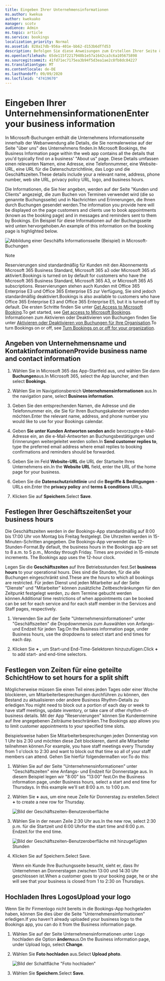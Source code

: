 ```yaml
---
title: Eingeben Ihrer Unternehmensinformationen
ms.author: kwekua
author: kwekuako
manager: scotv
audience: Admin
ms.topic: article
ms.service: bookings
localization_priority: Normal
ms.assetid: 828a17db-956a-401e-bb62-d153b6dffd53
description: Befolgen Sie diese Anweisungen zum Erstellen Ihrer Seite über uns, einschließlich Firmenname, Adresse, Telefonnummer, Website-URL, Logo und Geschäftszeiten in Microsoft-Buchungen.
ms.openlocfilehash: 65de115f2217948b1e57a1642ca3c6a105675898
ms.sourcegitcommit: 41fd71ec7175ea3b94f5d3ea1ae2c8fb8dc84227
ms.translationtype: MT
ms.contentlocale: de-DE
ms.lasthandoff: 09/09/2020
ms.locfileid: "47419670"
---
```

# <a name="enter-your-business-information"></a><span data-ttu-id="f8629-103">Eingeben Ihrer Unternehmensinformationen</span><span class="sxs-lookup"><span data-stu-id="f8629-103">Enter your business information</span></span>

<span data-ttu-id="f8629-104">In Microsoft-Buchungen enthält die Unternehmens Informationsseite innerhalb der Webanwendung alle Details, die Sie normalerweise auf der Seite "über uns" des Unternehmens finden.</span><span class="sxs-lookup"><span data-stu-id="f8629-104">In Microsoft Bookings, the Business Information page within the web app contains all the details that you'd typically find on a business' "About us" page.</span></span> <span data-ttu-id="f8629-105">Diese Details umfassen einen relevanten Namen, eine Adresse, eine Telefonnummer, eine Website-URL, eine URL für die Datenschutzrichtlinie, das Logo und die Geschäftszeiten.</span><span class="sxs-lookup"><span data-stu-id="f8629-105">These details include your a relevant name, address, phone number, web site URL, privacy policy URL, logo, and business hours.</span></span>

<span data-ttu-id="f8629-106">Die Informationen, die Sie hier angeben, werden auf der Seite "Kunden und Clients" angezeigt, die zum Buchen von Terminen verwendet wird (die so genannte Buchungsseite) und in Nachrichten und Erinnerungen, die Ihnen durch Buchungen gesendet werden.</span><span class="sxs-lookup"><span data-stu-id="f8629-106">The information you provide here will be displayed on the page customers and clients use to book appointments (known as the booking page) and in messages and reminders sent to them by Bookings.</span></span> <span data-ttu-id="f8629-107">Ein Beispiel für diese Informationen auf der Buchungsseite wird unten hervorgehoben.</span><span class="sxs-lookup"><span data-stu-id="f8629-107">An example of this information on the booking page is highlighted below.</span></span>

   ![Abbildung einer Geschäfts Informationsseite (Beispiel) in Microsoft-Buchungen](../media/bookings-business-info.png)

> [!NOTE]
> <span data-ttu-id="f8629-109">Reservierungen sind standardmäßig für Kunden mit den Abonnements Microsoft 365 Business Standard, Microsoft 365 a3 oder Microsoft 365 a5 aktiviert.</span><span class="sxs-lookup"><span data-stu-id="f8629-109">Bookings is turned on by default for customers who have the Microsoft 365 Business Standard, Microsoft 365 A3, or Microsoft 365 A5 subscriptions.</span></span> <span data-ttu-id="f8629-110">Reservierungen stehen auch Kunden mit Office 365 Enterprise E3 und Office 365 Enterprise E5 zur Verfügung, Sie sind jedoch standardmäßig deaktiviert.</span><span class="sxs-lookup"><span data-stu-id="f8629-110">Bookings is also available to customers who have Office 365 Enterprise E3 and Office 365 Enterprise E5, but it is turned off by default.</span></span> <span data-ttu-id="f8629-111">Die ersten Schritte finden Sie unter [Get Access to Microsoft Booking](get-access.md).</span><span class="sxs-lookup"><span data-stu-id="f8629-111">To get started, see [Get access to Microsoft Bookings](get-access.md).</span></span> <span data-ttu-id="f8629-112">Informationen zum Aktivieren oder Deaktivieren von Buchungen finden Sie unter [Aktivieren oder Deaktivieren von Buchungen für Ihre Organisation](turn-bookings-on-or-off.md).</span><span class="sxs-lookup"><span data-stu-id="f8629-112">To turn Bookings on or off, see [Turn Bookings on or off for your organization](turn-bookings-on-or-off.md).</span></span>

## <a name="provide-business-name-and-contact-information"></a><span data-ttu-id="f8629-113">Angeben von Unternehmensname und Kontaktinformationen</span><span class="sxs-lookup"><span data-stu-id="f8629-113">Provide business name and contact information</span></span>

1. <span data-ttu-id="f8629-114">Wählen Sie in Microsoft 365 das App-Startfeld aus, und wählen Sie dann **Buchungen**aus.</span><span class="sxs-lookup"><span data-stu-id="f8629-114">In Microsoft 365, select the App launcher, and then select **Bookings**.</span></span>

1. <span data-ttu-id="f8629-115">Wählen Sie im Navigationsbereich **Unternehmensinformationen** aus.</span><span class="sxs-lookup"><span data-stu-id="f8629-115">In the navigation pane, select **Business information**.</span></span>

1. <span data-ttu-id="f8629-116">Geben Sie den entsprechenden Namen, die Adresse und die Telefonnummer ein, die Sie für Ihren Buchungskalender verwenden möchten.</span><span class="sxs-lookup"><span data-stu-id="f8629-116">Enter the relevant name, address, and phone number you would like to use for your Bookings calendar.</span></span>

1. <span data-ttu-id="f8629-117">Geben **Sie unter Kunden Antworten senden an**die bevorzugte e-Mail-Adresse ein, an die e-Mail-Antworten an Buchungsbestätigungen und Erinnerungen weitergeleitet werden sollen.</span><span class="sxs-lookup"><span data-stu-id="f8629-117">In **Send customer replies to**, type the preferred email address where email replies to booking confirmations and reminders should be forwarded.</span></span>

1. <span data-ttu-id="f8629-118">Geben Sie im Feld **Website-URL** die URL der Startseite Ihres Unternehmens ein.</span><span class="sxs-lookup"><span data-stu-id="f8629-118">In the **Website URL** field, enter the URL of the home page for your business.</span></span>

1. <span data-ttu-id="f8629-119">Geben Sie die **Datenschutzrichtlinie** und die **Begriffe & Bedingungen** -URLs ein.</span><span class="sxs-lookup"><span data-stu-id="f8629-119">Enter the **privacy policy** and **terms & conditions** URLs.</span></span>

1. <span data-ttu-id="f8629-120">Klicken Sie auf **Speichern**.</span><span class="sxs-lookup"><span data-stu-id="f8629-120">Select **Save**.</span></span>

## <a name="set-your-business-hours"></a><span data-ttu-id="f8629-121">Festlegen Ihrer Geschäftszeiten</span><span class="sxs-lookup"><span data-stu-id="f8629-121">Set your business hours</span></span>

<span data-ttu-id="f8629-p104">Die Geschäftszeiten werden in der Bookings-App standardmäßig auf 8:00 bis 17:00 Uhr von Montag bis Freitag festgelegt. Die Uhrzeiten werden in 15-Minuten-Schritten angegeben. Die Bookings-App verwendet das 12-Stunden-Format.</span><span class="sxs-lookup"><span data-stu-id="f8629-p104">By default, the business hours in the Bookings app are set to 8 a.m. to 5 p.m., Monday through Friday. Times are provided in 15-minute increments. The Bookings app uses the 12-hour clock.</span></span>

<span data-ttu-id="f8629-126">Legen Sie die **Geschäftszeiten** auf Ihre Betriebsstunden fest.</span><span class="sxs-lookup"><span data-stu-id="f8629-126">Set **business hours** to your operational hours.</span></span> <span data-ttu-id="f8629-127">Dies sind die Stunden, für die alle Buchungen eingeschränkt sind.</span><span class="sxs-lookup"><span data-stu-id="f8629-127">These are the hours to which all bookings are restricted.</span></span> <span data-ttu-id="f8629-128">Für jeden Dienst und jeden Mitarbeiter auf der Seite "Dienste" und "Mitarbeiter" können zusätzliche Zeitbeschränkungen für den Zeitpunkt festgelegt werden, zu dem Termine gebucht werden können.</span><span class="sxs-lookup"><span data-stu-id="f8629-128">Additional time restrictions of when appointments can be booked can be set for each service and for each staff member in the Services and Staff pages, respectively.</span></span>

1. <span data-ttu-id="f8629-129">Verwenden Sie auf der Seite "Unternehmensinformationen" unter "Geschäftszeiten" die Dropdownmenüs zum Auswählen von Anfangs- und Endzeit für jeden Tag.</span><span class="sxs-lookup"><span data-stu-id="f8629-129">On the Business information page, under Business hours, use the dropdowns to select start and end times for each day.</span></span>

1. <span data-ttu-id="f8629-130">Klicken Sie **+** , um Start-und End-Time-Selektoren hinzuzufügen.</span><span class="sxs-lookup"><span data-stu-id="f8629-130">Click **+** to add start- and end-time selectors.</span></span>

## <a name="how-to-set-hours-for-a-split-shift"></a><span data-ttu-id="f8629-131">Festlegen von Zeiten für eine geteilte Schicht</span><span class="sxs-lookup"><span data-stu-id="f8629-131">How to set hours for a split shift</span></span>

<span data-ttu-id="f8629-132">Möglicherweise müssen Sie einen Teil eines jeden Tages oder einer Woche blockieren, um Mitarbeiterbesprechungen durchführen zu können, den Bestand zu aktualisieren oder andere Business Rhythm-Details zu erledigen.</span><span class="sxs-lookup"><span data-stu-id="f8629-132">You might need to block out a portion of each day or week to have staff meetings, update inventory, or take care of other rhythm-of-business details.</span></span> <span data-ttu-id="f8629-133">Mit der App "Reservierungen" können Sie Kundentermine auf Ihre angegebenen Zeiträume beschränken.</span><span class="sxs-lookup"><span data-stu-id="f8629-133">The Bookings app allows you to limit customer appointments to your specified time slots.</span></span>

<span data-ttu-id="f8629-134">Beispielsweise haben Sie Mitarbeiterbesprechungen jeden Donnerstag von 1 Uhr bis 2:30 und möchten diese Zeit blockieren, damit alle Mitarbeiter teilnehmen können.</span><span class="sxs-lookup"><span data-stu-id="f8629-134">For example, you have staff meetings every Thursday from 1 o'clock to 2:30 and want to block out that time so all of your staff members can attend.</span></span> <span data-ttu-id="f8629-135">Gehen Sie hierfür folgendermaßen vor:</span><span class="sxs-lookup"><span data-stu-id="f8629-135">To do this:</span></span>

1. <span data-ttu-id="f8629-p108">Wählen Sie auf der Seite "Unternehmensinformationen" unter "Geschäftszeiten" eine Anfangs- und Endzeit für Donnerstage aus. In diesem Beispiel legen wir "8:00" bis "13:00" fest.</span><span class="sxs-lookup"><span data-stu-id="f8629-p108">On the Business information page, under Business hours, select a start and end time for Thursdays. In this example we'll set 8:00 a.m. to 1:00 p.m.</span></span>

1. <span data-ttu-id="f8629-139">Wählen Sie **+** aus, um eine neue Zeile für Donnerstag zu erstellen.</span><span class="sxs-lookup"><span data-stu-id="f8629-139">Select **+** to create a new row for Thursday.</span></span>

   ![Bild der Geschäftszeiten-Benutzeroberfläche](../media/bookings-split-shift.png)

1. <span data-ttu-id="f8629-141">Wählen Sie in der neuen Zeile 2:30 Uhr aus.</span><span class="sxs-lookup"><span data-stu-id="f8629-141">In the new row, select 2:30 p.m.</span></span> <span data-ttu-id="f8629-142">für die Startzeit und 6:00 Uhr</span><span class="sxs-lookup"><span data-stu-id="f8629-142">for the start time and 6:00 p.m.</span></span> <span data-ttu-id="f8629-143">Endzeit.</span><span class="sxs-lookup"><span data-stu-id="f8629-143">for the end time.</span></span>

   ![Bild der Geschäftszeiten-Benutzeroberfläche mit hinzugefügten Stunden](../media/bookings-split-shift-hours.png)

1. <span data-ttu-id="f8629-145">Klicken Sie auf Speichern.</span><span class="sxs-lookup"><span data-stu-id="f8629-145">Select Save.</span></span>

    <span data-ttu-id="f8629-146">Wenn ein Kunde Ihre Buchungsseite besucht, sieht er, dass Ihr Unternehmen an Donnerstagen zwischen 13:00 und 14:30 Uhr geschlossen ist.</span><span class="sxs-lookup"><span data-stu-id="f8629-146">When a customer goes to your booking page, he or she will see that your business is closed from 1 to 2:30 on Thursdays.</span></span>

## <a name="upload-your-logo"></a><span data-ttu-id="f8629-147">Hochladen Ihres Logos</span><span class="sxs-lookup"><span data-stu-id="f8629-147">Upload your logo</span></span>

<span data-ttu-id="f8629-148">Wenn Sie Ihr Firmenlogo nicht bereits in die Bookings-App hochgeladen haben, können Sie dies über die Seite "Unternehmensinformationen" erledigen.</span><span class="sxs-lookup"><span data-stu-id="f8629-148">If you haven't already uploaded your business logo to the Bookings app, you can do it from the Business information page.</span></span>

1. <span data-ttu-id="f8629-149">Wählen Sie auf der Seite Unternehmensinformationen unter Logo hochladen die Option **ändern**aus.</span><span class="sxs-lookup"><span data-stu-id="f8629-149">On the Business information page, under Upload logo, select **Change**.</span></span>

1. <span data-ttu-id="f8629-150">Wählen Sie **Foto hochladen** aus.</span><span class="sxs-lookup"><span data-stu-id="f8629-150">Select **Upload photo**.</span></span>

   ![Bild der Schaltfläche "Foto hochladen"](../media/bookings-upload-photo.png)

1. <span data-ttu-id="f8629-152">Wählen Sie **Speichern**.</span><span class="sxs-lookup"><span data-stu-id="f8629-152">Select **Save**.</span></span>
